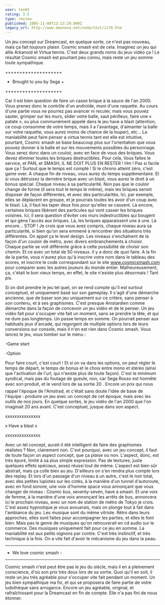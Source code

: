 ```yaml
---
user: leo03
rating: 3.5
type: review
published: 2005-11-08T12:13:29.000Z
legacy_url: http://www.emunova.net/veda/test/1178.htm
---
```

Un jeu concept sur Dreamcast, en quelque sorte, ce n'est pas nouveau, mais ça fait toujours plaisir. Cosmic smash est de cela. Imaginez un jeu qui allie Arkanoid et Virtua tennis. C'est deux grands noms du jeux vidéo ça ! Le résultat Cosmic smash est pourtant peu connu, mais reste un jeu somme toute sympathique.  

  

++++++++++++++++++++  

+ Brought to you by Sega +  

++++++++++++++++++++  

Car il est bien question de faire un casse brique à la sauce de l'an 2000\. Vous prenez donc le contrôle d'un androïde, muni d'une raquette. Au cours d'une partie vous ne pourrez pas avancer ni reculer, mais vous pouvez sauter, grimper sur les murs, slider votre balle, saut périlleux, faire une « patate », ou plus communément appelé dans le jeu have a blast (attention, ce coup consomme de votre temps, mais il a l'avantage, d'aimanter la balle sur votre raquette, vous aurez moins de chance de la louper), etc... La maniabilité peut faire penser a virtua tennis tant est elle est intuitive, pourtant, Cosmic smash se base beaucoup plus sur l'orientation que vous pouvez donner à la balle et sur les mouvements possibles du personnage. Vous serez donc dans un couloir, avec en face de vous des briques. Vous devez éliminer toutes les briques destructibles. Pour cela, Vous faites le service, et PAN, et SMASH, IL NE DOIT PLUS EN RESTER ! Hm ! Pas si facile que ça ! Surtout que le temps est compté ! Si le chrono atteint zéro, c'est game over. A chaque fin de niveau, vous aurez du temps supplémentaire. Et si vous détruisez la dernière brique avec un blast, vous aurez le droit à un bonus spécial. Chaque niveau à sa particularité. Non pas que le couloir change de forme (il sera tout le temps le même), mais les briques seront disposer de façon différentes, et avec des particularités. Ici, par exemple, elles se déplacent en groupe, et je pourrais toutes les avoir d'un coup avec le blast. Là, il faut les taper deux fois pour qu'elles se cassent. Là encore, certaines briques libèrent des particules qui vont casser les briques voisines. Ici, il sera question d'éviter ces murs indestructibles qui bougent et qui gène l'accès aux briques. Là, les briques apparaissent une à une. Là encore... STOP ! Je crois que vous avez compris, chaque niveau aura sa particularité, si bien qu'on sera emmené à rencontrer des situations très différentes. On appel ça le level design. Les niveaux s'enchaînent de la façon d'un couloir de métro, avec divers embranchements à choisir. Chaque partie se voit différente grâce à cette possibilité de choisir son chemin. Et ce avec un total de 50 niveaux. Il y a donc de quoi faire. A la fin de la partie, vous n'aurez plus qu'à inscrire votre nom dans le tableau des scores, et inscrire le code correspondant sur le site www.cosmicsmash.com pour comparer avec les autres joueurs du monde entier. Malheureusement, ça, c'était le bon vieux temps, en effet, le site n'existe plus désormais ! Tant pis.  

  

Si on doit prendre le jeu tel quel, on se rend compte qu'il est surtout conceptuel, et uniquement basé sur son gameplay. Il s'agit d'une démarche ancienne, que de baser son jeu uniquement sur ce critère, sans penser à son contenu, et à ses graphismes. C'est presque Amstardien comme démarche dans la façon de concevoir un jeu vidéo et de le penser. Un jeu vidéo fait pour s'occuper vite fait un moment, sans se prendre la tête, et qui ne dure pas longtemps. Un passe temps en somme. On pourrait penser aux habituels jeux d'arcade, qui regorgent de multiple options lors de leurs conversions sur console, mais il n'en est rien dans Cosmic smash. Vous lancez le jeu, vous tomber sur le menu :  

-Game start  

-Option  

  

Pour faire court, c'est court ! Et si on va dans les options, on peut régler le temps de départ, le temps de bonus et le choix entre mono et stéréo (ainsi que l'activation de l'url, qui n'existe plus de toute façon). C'est le minimum syndical, mais pas du foutage de gueule, non, car Sega Rosso est honnête avec son produit, et le vend lors de sa sortie 20 . Encore un prix qui nous rappel l'époque de l'Amstrad, et c'était sans doute l'idée de base de l'équipe : produire un jeu avec un concept de cet époque, mais avec les outils de nos jours. En quelque sortes, le jeu vidéo de l'an 2000 que l'on imaginait 20 ans avant. C'est conceptuel, jusque dans son aspect.  

  

xxxxxxxxxxxxxxx  

x Have a blast x  

xxxxxxxxxxxxxxx  

Avec un tel concept, aurait-il été intelligent de faire des graphismes réalistes ? Non, clairement non. C'est pourquoi, avec un jeu concept, il faut de toute façon un aspect concept, que ça plaise ou non. L'aspect, donc, est très épuré, limité à sa plus simple expression. Pas de textures, juste quelques effets spéciaux, assez réussi tout de même. L'aspect est bien sûr abstrait, mais ça colle bien au jeu. D'ailleurs on s'en rendra plus compte lors des replay. Et lors d'un passage d'un niveau à un autre, c'est le noir total, avec des petites lupiotes sur les cotés, à la manière d'un tunnel d'autoroute, avec en fond sonore, une voix d'homme space vous annonçant que vous changer de niveau : Cosmic bus, seventy-seven, have a smash. Et une voix de femme, à la manière d'une voix annonçant les arrêts de bus, annoncera ici le prochain niveau, avec un nom de station de métro de Tokyo je crois. C'est assez hypnotique je vous avouerais, mais on plonge tout à fait dans l'ambiance du jeu. Les musique sont du même vitriole. Rétro dans leurs approches, elles sont faites pour accompagner les parties, et elles le font bien. Mais pas le genre de musiques qu'on retrouverait en cd audio sur le commerce. Des musiques uniquement fait pour ce jeu en somme. La maniabilité est aux petits oignons par contre. C'est très instinctif, et très technique à la fois. On a vite fait d'avoir le mécanisme du jeu dans la peau.  

  

- - - - - - - - - - - - - - - - - -  

- We love cosmic smash -  

- - - - - - - - - - - - - - - - - -  

Cosmic smash n'est peut être pas le jeu du siècle, mais il en a pleinement conscience, d'où son prix très doux lors de sa sortie. Quoi qu'il en soit, il reste un jeu très agréable pour s'occuper vite fait pendant un moment. Un jeu bien sympathique ma foi, et qui se proposera de faire partie de votre ludothèque sans arrogance. Encore un jeu agréable, original, et rafraîchissant pour la Dreamcast en fin de compte. Elle n'a pas fini de nous étonner.